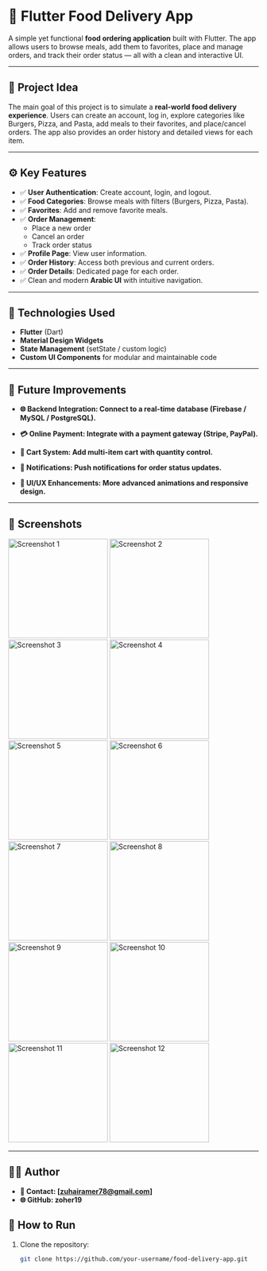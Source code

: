 # 🍔 Flutter Food Delivery App  

A simple yet functional **food ordering application** built with Flutter. The app allows users to browse meals, add them to favorites, place and manage orders, and track their order status — all with a clean and interactive UI.  

---

## 🎯 Project Idea  

The main goal of this project is to simulate a **real-world food delivery experience**. Users can create an account, log in, explore categories like Burgers, Pizza, and Pasta, add meals to their favorites, and place/cancel orders. The app also provides an order history and detailed views for each item.  

---

## ⚙️ Key Features  

- ✅ **User Authentication**: Create account, login, and logout.  
- ✅ **Food Categories**: Browse meals with filters (Burgers, Pizza, Pasta).  
- ✅ **Favorites**: Add and remove favorite meals.  
- ✅ **Order Management**:  
  - Place a new order  
  - Cancel an order  
  - Track order status  
- ✅ **Profile Page**: View user information.  
- ✅ **Order History**: Access both previous and current orders.  
- ✅ **Order Details**: Dedicated page for each order.  
- ✅ Clean and modern **Arabic UI** with intuitive navigation.  

---

## 🧠 Technologies Used  

- **Flutter** (Dart)  
- **Material Design Widgets**  
- **State Management** (setState / custom logic)  
- **Custom UI Components** for modular and maintainable code  

---

## 🔮 Future Improvements
- **🌐 Backend Integration: Connect to a real-time database (Firebase / MySQL / PostgreSQL).**

- **💳 Online Payment: Integrate with a payment gateway (Stripe, PayPal).**

- **🛒 Cart System: Add multi-item cart with quantity control.**

- **🔔 Notifications: Push notifications for order status updates.**

- **🎨 UI/UX Enhancements: More advanced animations and responsive design.**

---

## 📸 Screenshots  
<img src="DesImages/P1.jpeg" alt="Screenshot 1" width="200"/>
<img src="DesImages/P2.jpeg" alt="Screenshot 2" width="200"/>
<img src="DesImages/P3.jpeg" alt="Screenshot 3" width="200"/>
<img src="DesImages/P4.jpeg" alt="Screenshot 4" width="200"/>
<img src="DesImages/P5.jpeg" alt="Screenshot 5" width="200"/>
<img src="DesImages/P6.jpeg" alt="Screenshot 6" width="200"/>
<img src="DesImages/P7.jpeg" alt="Screenshot 7" width="200"/>
<img src="DesImages/P8.jpeg" alt="Screenshot 8" width="200"/>
<img src="DesImages/P9.jpeg" alt="Screenshot 9" width="200"/>
<img src="DesImages/P10.jpeg" alt="Screenshot 10" width="200"/>
<img src="DesImages/P11.jpeg" alt="Screenshot 11" width="200"/>
<img src="DesImages/P12.jpeg" alt="Screenshot 12" width="200"/>


---


## 👨‍💻 Author
- **📧 Contact: [zuhairamer78@gmail.com]**
- **🌐 GitHub: zoher19**

## 🚀 How to Run  

1. Clone the repository:  
   ```bash
   git clone https://github.com/your-username/food-delivery-app.git
